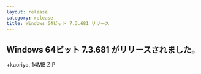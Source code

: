 ```yaml
---
layout: release
category: release
title: Windows 64ビット 7.3.681 リリース
---
```


Windows 64ビット 7.3.681 がリリースされました。
-------------------------------------------------------

+kaoriya, 14MB ZIP
